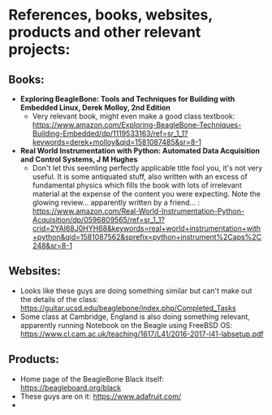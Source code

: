 # References, books, websites, products and other relevant projects:

Books:
---
- **Exploring BeagleBone: Tools and Techniques for Building with Embedded Linux, Derek Molloy, 2nd Edition**
    - Very relevant book, might even make a good class textbook: https://www.amazon.com/Exploring-BeagleBone-Techniques-Building-Embedded/dp/1119533163/ref=sr_1_1?keywords=derek+molloy&qid=1581087485&sr=8-1
- **Real World Instrumentation with Python: Automated Data Acquisition and Control Systems, J M Hughes** 
    - Don't let this seemling perfectly applicable title fool you, it's not very useful. It is some antiquated stuff, also written with an excess of fundamental physics which fills the book with lots of irrelevant material at the expense of the content you were expecting. Note the glowing review... apparently written by a friend... : https://www.amazon.com/Real-World-Instrumentation-Python-Acquisition/dp/0596809565/ref=sr_1_1?crid=2YAI68J0HYH68&keywords=real+world+instrumentation+with+python&qid=1581087562&sprefix=python+instrument%2Caps%2C248&sr=8-1

Websites:
---
- Looks like these guys are doing something similar but can't make out the details of the class: https://guitar.ucsd.edu/beaglebone/index.php/Completed_Tasks
- Some class at Cambridge, England is also doing something relevant, apparently running Notebook on the Beagle using FreeBSD OS: https://www.cl.cam.ac.uk/teaching/1617/L41/2016-2017-l41-labsetup.pdf

Products:
---
- Home page of the BeagleBone Black itself: https://beagleboard.org/black
- These guys are on it: https://www.adafruit.com/
- 

